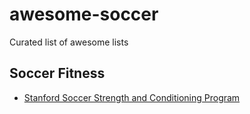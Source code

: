 # awesome-soccer

Curated list of awesome lists 



## Soccer Fitness
- [Stanford Soccer Strength and Conditioning Program](http://froeberg.com/soccerunited/stanfordfitness.pdf)

